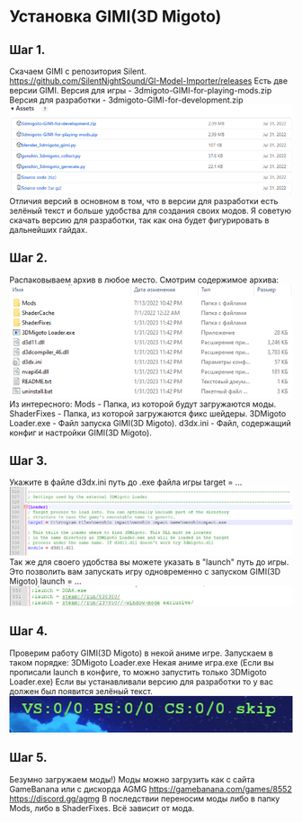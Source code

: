 Установка GIMI(3D Migoto)
========================
Шаг 1.
-------------------------
  Скачаем GIMI с репозитория Silent.
  https://github.com/SilentNightSound/GI-Model-Importer/releases
  Есть две версии GIMI.
  Версия для игры - 3dmigoto-GIMI-for-playing-mods.zip
  Версия для разработки - 3dmigoto-GIMI-for-development.zip
  ![](https://raw.githubusercontent.com/DiXiaoO/GIMI_Guides/main/files/0/0.png)
  Отличия версий в основном в том, что в версии для разработки есть зелёный текст и больше удобства для создания своих модов.
  Я советую скачать версию для разработки, так как она будет фигурировать в дальнейших гайдах.

Шаг 2.
-------------------------
  Распаковываем архив в любое место.
  Смотрим содержимое архива:
  ![](https://raw.githubusercontent.com/DiXiaoO/GIMI_Guides/main/files/0/1.png)
  Из интересного:
  Mods - Папка, из которой будут загружаются моды.
  ShaderFixes - Папка, из которой загружаются фикс шейдеры.
  3DMigoto Loader.exe - Файл запуска GIMI(3D Migoto).
  d3dx.ini - Файл, содержащий конфиг и настройки GIMI(3D Migoto).

Шаг 3.
-------------------------
  Укажите в файле d3dx.ini путь до .exe файла игры
  target = ...
  ![](https://raw.githubusercontent.com/DiXiaoO/GIMI_Guides/main/files/0/2.png)
  Так же для своего удобства вы можете указать в "launch" путь до игры. Это позволить вам запускать игру одновременно с запуском GIMI(3D Migoto)
  launch = ...
  ![](https://raw.githubusercontent.com/DiXiaoO/GIMI_Guides/main/files/0/3.png)

Шаг 4.
-------------------------
  Проверим работу GIMI(3D Migoto) в некой аниме игре.
  Запускаем в таком порядке:
  3DMigoto Loader.exe
  Некая аниме игра.exe
  (Если вы прописали launch в конфиге, то можно запустить только 3DMigoto Loader.exe)
  Если вы устанавливали версию для разработки то у вас должен был появится зелёный текст.
  ![](https://raw.githubusercontent.com/DiXiaoO/GIMI_Guides/main/files/0/4.png)

Шаг 5.
-------------------------
  Безумно загружаем моды!)
  Моды можно загрузить как с сайта GameBanana или с дискорда AGMG
  https://gamebanana.com/games/8552
  https://discord.gg/agmg
  В последствии переносим моды либо в папку Mods, либо в ShaderFixes. Всё зависит от мода.